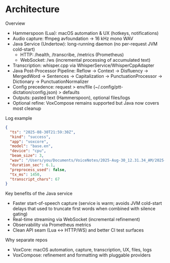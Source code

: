 # Architecture

Overview
- Hammerspoon (Lua): macOS automation & UX (hotkeys, notifications)
- Audio capture: ffmpeg avfoundation → 16 kHz mono WAV
- Java Service (Undertow): long-running daemon (no per-request JVM cold-start)
  - HTTP: /health, /transcribe, /metrics (Prometheus)
  - WebSocket: /ws (incremental processing of accumulated text)
- Transcription: whisper.cpp via WhisperService/WhisperCppAdapter
- Java Post-Processor Pipeline: Reflow → Context → Disfluency → MergedWord → Sentences → Capitalization → PunctuationProcessor → Dictionary → PunctuationNormalizer
- Config precedence: request > env/file (~/.config/ptt-dictation/config.json) > defaults
- Outputs: pasted text (Hammerspoon), optional files/logs
- Optional refine: VoxCompose remains supported but Java now covers most cleanup

Log example
```json path=null start=null
{
  "ts": "2025-08-30T21:59:30Z",
  "kind": "success",
  "app": "voxcore",
  "model": "base.en",
  "device": "cpu",
  "beam_size": 3,
  "wav": "/Users/you/Documents/VoiceNotes/2025-Aug-30_12.31.34_AM/2025-Aug-30_12.31.34_AM.wav",
  "duration_sec": 6.1,
  "preprocess_used": false,
  "tx_ms": 1450,
  "transcript_chars": 67
}
```

Key benefits of the Java service
- Faster start-of-speech capture (service is warm; avoids JVM cold-start delays that used to truncate first words when combined with silence gating)
- Real-time streaming via WebSocket (incremental refinement)
- Observability via Prometheus metrics
- Clean API seam (Lua ↔ HTTP/WS) and better CI test surfaces

Why separate repos
- VoxCore: macOS automation, capture, transcription, UX, files, logs
- VoxCompose: refinement and formatting with pluggable providers

